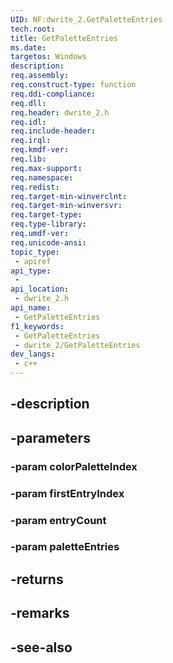 ```yaml
---
UID: NF:dwrite_2.GetPaletteEntries
tech.root: 
title: GetPaletteEntries
ms.date: 
targetos: Windows
description: 
req.assembly: 
req.construct-type: function
req.ddi-compliance: 
req.dll: 
req.header: dwrite_2.h
req.idl: 
req.include-header: 
req.irql: 
req.kmdf-ver: 
req.lib: 
req.max-support: 
req.namespace: 
req.redist: 
req.target-min-winverclnt: 
req.target-min-winversvr: 
req.target-type: 
req.type-library: 
req.umdf-ver: 
req.unicode-ansi: 
topic_type:
 - apiref
api_type:
 - 
api_location:
 - dwrite_2.h
api_name:
 - GetPaletteEntries
f1_keywords:
 - GetPaletteEntries
 - dwrite_2/GetPaletteEntries
dev_langs:
 - c++
---
```


## -description

## -parameters

### -param colorPaletteIndex

### -param firstEntryIndex

### -param entryCount

### -param paletteEntries

## -returns

## -remarks

## -see-also

